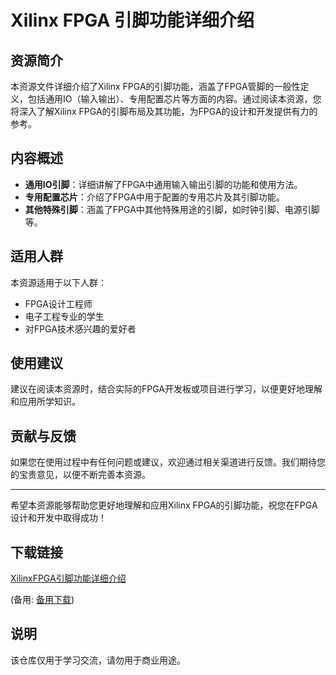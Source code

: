 # Xilinx FPGA 引脚功能详细介绍

## 资源简介

本资源文件详细介绍了Xilinx FPGA的引脚功能，涵盖了FPGA管脚的一般性定义，包括通用IO（输入输出）、专用配置芯片等方面的内容。通过阅读本资源，您将深入了解Xilinx FPGA的引脚布局及其功能，为FPGA的设计和开发提供有力的参考。

## 内容概述

- **通用IO引脚**：详细讲解了FPGA中通用输入输出引脚的功能和使用方法。
- **专用配置芯片**：介绍了FPGA中用于配置的专用芯片及其引脚功能。
- **其他特殊引脚**：涵盖了FPGA中其他特殊用途的引脚，如时钟引脚、电源引脚等。

## 适用人群

本资源适用于以下人群：

- FPGA设计工程师
- 电子工程专业的学生
- 对FPGA技术感兴趣的爱好者

## 使用建议

建议在阅读本资源时，结合实际的FPGA开发板或项目进行学习，以便更好地理解和应用所学知识。

## 贡献与反馈

如果您在使用过程中有任何问题或建议，欢迎通过相关渠道进行反馈。我们期待您的宝贵意见，以便不断完善本资源。

---

希望本资源能够帮助您更好地理解和应用Xilinx FPGA的引脚功能，祝您在FPGA设计和开发中取得成功！

## 下载链接
[XilinxFPGA引脚功能详细介绍](https://pan.quark.cn/s/cde33c83f270) 

(备用: [备用下载](https://pan.baidu.com/s/14LXMAJQuyva18tVI0Hg8_Q?pwd=1234))

## 说明

该仓库仅用于学习交流，请勿用于商业用途。
